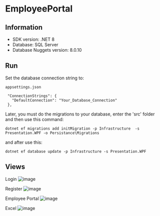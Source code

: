 # EmployeePortal
## Information
* SDK version: .NET 8
* Database: SQL Server 
* Database Nuggets version: 8.0.10

## Run

Set the database connection string to:

```
appsettings.json

 "ConnectionStrings": {
   "DefaultConnection": "Your_Database_Connection"
 },
```

Later, you must do the migrations to your database, enter the 'src' folder and then use this command:

```
dotnet ef migrations add initMigration -p Infrastructure  -s Presentation.WPF -o Persistance\Migrations
```

and after use this:

```
dotnet ef database update -p Infrastructure -s Presentation.WPF
```
## Views

Login
![image](https://github.com/user-attachments/assets/b8be403c-87e3-4d26-a6c8-d465aca6bb81)

Register
![image](https://github.com/user-attachments/assets/a28a0502-0535-44b0-850d-d8bafd144cbe)

Employee Portal
![image](https://github.com/user-attachments/assets/2200b617-b603-4b8d-9b02-12e7a3db2a6e)

Excel 
![image](https://github.com/user-attachments/assets/50a993b2-6446-4fd4-861e-fbc1f08a9318)





